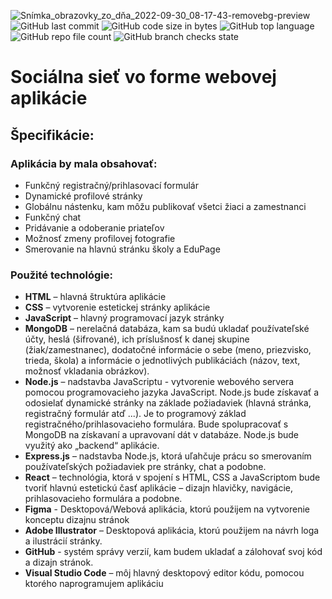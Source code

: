 ![Snímka_obrazovky_zo_dňa_2022-09-30_08-17-43-removebg-preview](https://user-images.githubusercontent.com/112657175/193205177-96602337-a3a9-41da-ae31-1eaf2e87ec17.png)
![GitHub last commit](https://img.shields.io/github/last-commit/SamuelMericko/PolyPeer?label=Last%20commit)
![GitHub code size in bytes](https://img.shields.io/github/languages/code-size/SamuelMericko/PolyPeer?label=Ve%C4%BEkos%C5%A5%20k%C3%B3du&logo=JavaScript&style=flat-square)
![GitHub top language](https://img.shields.io/github/languages/top/SamuelMericko/Polypeer?logo=javascript&style=flat-square)
![GitHub repo file count](https://img.shields.io/github/directory-file-count/SamuelMericko/PolyPeer?style=flat-square)
![GitHub branch checks state](https://img.shields.io/github/checks-status/SamuelMericko/PolyPeer/main?style=flat-square)
# Sociálna sieť vo forme webovej aplikácie
## Špecifikácie:
### Aplikácia by mala obsahovať:

 - Funkčný registračný/prihlasovací formulár
 - Dynamické profilové stránky
 - Globálnu nástenku, kam môžu publikovať všetci žiaci a zamestnanci
 - Funkčný chat
 - Pridávanie a odoberanie priateľov
 - Možnosť zmeny profilovej fotografie
 - Smerovanie na hlavnú stránku školy a EduPage

### Použité technológie:

 - **HTML** – hlavná štruktúra aplikácie
 - **CSS** – vytvorenie estetickej stránky aplikácie
 - **JavaScript** – hlavný programovací jazyk stránky
 - **MongoDB** – nerelačná databáza, kam sa budú ukladať používateľské účty, heslá (šifrované), ich príslušnosť k danej skupine
   (žiak/zamestnanec), dodatočné informácie o sebe (meno, priezvisko,
   trieda, škola) a informácie o jednotlivých publikáciách (názov, text,
   možnosť vkladania obrázkov).
 - **Node.js** – nadstavba JavaScriptu - vytvorenie webového servera pomocou programovacieho jazyka JavaScript. Node.js bude získavať a
   odosielať dynamické stránky na základe požiadaviek (hlavná stránka,
   registračný formulár atď ...). Je to programový základ
   registračného/prihlasovacieho formulára. Bude spolupracovať s MongoDB
   na získavaní a upravovaní dát v databáze. Node.js bude využitý ako
   „backend“ aplikácie.
 - **Express.js** – nadstavba Node.js, ktorá uľahčuje prácu so smerovaním používateľských požiadaviek pre stránky, chat a podobne.
 - **React** – technológia, ktorá v spojení s HTML, CSS a JavaScriptom bude tvoriť hlavnú estetickú časť aplikácie – dizajn hlavičky,
   navigácie, prihlasovacieho formulára a podobne.
 - **Figma** - Desktopová/Webová aplikácia, ktorú použijem na vytvorenie konceptu dizajnu stránok
 - **Adobe Illustrator** – Desktopová aplikácia, ktorú použijem na návrh loga a ilustrácií stránky.
 - **GitHub** - systém správy verzií, kam budem ukladať a zálohovať svoj kód a dizajn stránok.
 - **Visual Studio Code** – môj hlavný desktopový editor kódu, pomocou ktorého naprogramujem aplikáciu
